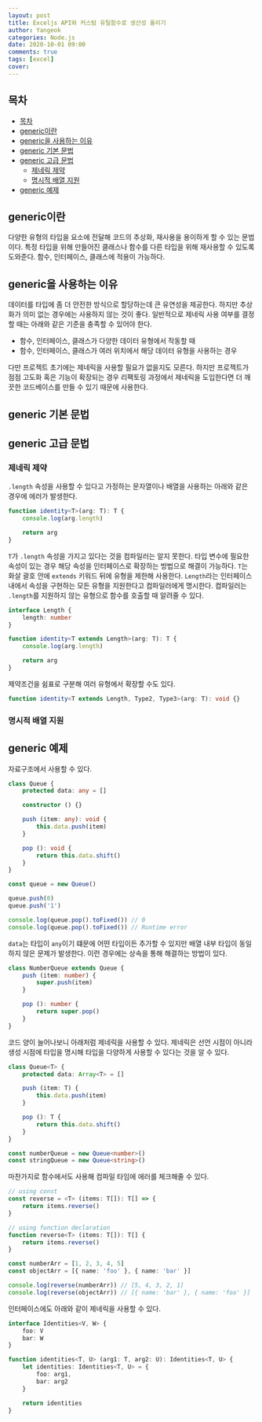 ```yaml
---
layout: post
title: Exceljs API와 커스텀 유틸함수로 생산성 올리기
author: Yangeok
categories: Node.js
date: 2020-10-01 09:00
comments: true
tags: [excel]
cover:
---
```


## 목차
- [목차](#목차)
- [generic이란](#generic이란)
- [generic을 사용하는 이유](#generic을-사용하는-이유)
- [generic 기본 문법](#generic-기본-문법)
- [generic 고급 문법](#generic-고급-문법)
  - [제네릭 제약](#제네릭-제약)
  - [명시적 배열 지원](#명시적-배열-지원)
- [generic 예제](#generic-예제)

## generic이란

다양한 유형의 타입을 요소에 전달해 코드의 추상화, 재사용을 용이하게 할 수 있는 문법이다. 특정 타입을 위해 만들어진 클래스나 함수를 다른 타입을 위해 재사용할 수 있도록 도와준다. 함수, 인터페이스, 클래스에 적용이 가능하다. 

## generic을 사용하는 이유

데이터를 타입에 좀 더 안전한 방식으로 할당하는데 큰 유연성을 제공한다. 하지만 추상화가 의미 없는 경우에는 사용하지 않는 것이 좋다. 일반적으로 제네릭 사용 여부를 결정할 때는 아래와 같은 기준을 충족할 수 있어야 한다.

- 함수, 인터페이스, 클래스가 다양한 데이터 유형에서 작동할 때
- 함수, 인터페이스, 클래스가 여러 위치에서 해당 데이터 유형을 사용하는 경우

다만 프로젝트 초기에는 제네릭을 사용할 필요가 없을지도 모른다. 하지만 프로젝트가 점점 고도화 혹은 기능이 확장되는 경우 리팩토링 과정에서 제네릭을 도입한다면 더 깨끗한 코드베이스를 만들 수 있기 때문에 사용한다. 

## generic 기본 문법



## generic 고급 문법

### 제네릭 제약

`.length` 속성을 사용할 수 있다고 가정하는 문자열이나 배열을 사용하는 아래와 같은 경우에 에러가 발생한다.

```ts
function identity<T>(arg: T): T {
    console.log(arg.length)

    return arg
}
```

`T`가 `.length` 속성을 가지고 있다는 것을 컴파일러는 알지 못한다. 타입 변수에 필요한 속성이 있는 경우 해당 속성을 인터페이스로 확장하는 방법으로 해결이 가능하다. `T`는 화살 괄호 안에 `extends` 키워드 뒤에 유형을 제한해 사용한다. `Length`라는 인터페이스 내에서 속성을 구현하는 모든 유형을 지원한다고 컴파일러에게 명시한다. 컴파일러는 `.length`를 지원하지 않는 유형으로 함수를 호출할 때 알려줄 수 있다. 


```ts
interface Length {
    length: number
}

function identity<T extends Length>(arg: T): T {
    console.log(arg.length)

    return arg
}
```

제약조건을 쉼표로 구분해 여러 유형에서 확장할 수도 있다.

```ts
function identity<T extends Length, Type2, Type3>(arg: T): void {}
```

### 명시적 배열 지원

###


## generic 예제

자료구조에서 사용할 수 있다. 

```ts
class Queue {
    protected data: any = []

    constructor () {}

    push (item: any): void {
        this.data.push(item)
    }

    pop (): void {
        return this.data.shift()
    }
}

const queue = new Queue()

queue.push(0)
queue.push('1')

console.log(queue.pop().toFixed()) // 0
console.log(queue.pop().toFixed()) // Runtime error
```

`data`는 타입이 `any`이기 떄문에 어떤 타입이든 추가할 수 있지만 배열 내부 타입이 동일하지 않은 문제가 발생한다. 이런 경우에는 상속을 통해 해결하는 방법이 있다.

```ts
class NumberQueue extends Queue {
    push (item: number) {
        super.push(item)
    } 

    pop (): number {
        return super.pop()
    }
}
```

코드 양이 늘어나보니 아래처럼 제네릭을 사용할 수 있다. 제네릭은 선언 시점이 아니라 생성 시점에 타입을 명시해 타입을 다양하게 사용할 수 있다는 것을 알 수 있다.

```ts
class Queue<T> {
    protected data: Array<T> = []

    push (item: T) {
        this.data.push(item)
    }

    pop (): T {
        return this.data.shift()
    }
}

const numberQueue = new Queue<number>()
const stringQueue = new Queue<string>()
```

마찬가지로 함수에서도 사용해 컴파일 타임에 에러를 체크해줄 수 있다.

```ts
// using const
const reverse = <T> (items: T[]): T[] => {
    return items.reverse()
}

// using function declaration
function reverse<T> (items: T[]): T[] {
    return items.reverse()
}

const numberArr = [1, 2, 3, 4, 5]
const objectArr = [{ name: 'foo' }, { name: 'bar' }]

console.log(reverse(numberArr)) // [5, 4, 3, 2, 1]
console.log(reverse(objectArr)) // [{ name: 'bar' }, { name: 'foo' }]
```

인터페이스에도 아래와 같이 제네릭을 사용할 수 있다.

```ts
interface Identities<V, W> {
    foo: V
    bar: W
}

function identities<T, U> (arg1: T, arg2: U): Identities<T, U> {
    let identities: Identities<T, U> = {
        foo: arg1,
        bar: arg2
    }

    return identities
}
```